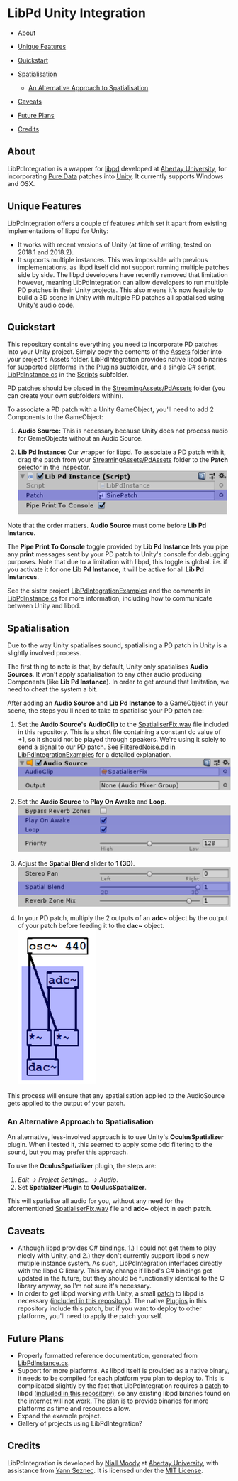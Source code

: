 # LibPd Unity Integration

- [About](#about)
- [Unique Features](#unique-features)
- [Quickstart](#quickstart)
- [Spatialisation](#spatialisation)

  - [An Alternative Approach to Spatialisation](#an-alternative-approach-to-spatialisation)
- [Caveats](#caveats)
- [Future Plans](#future-plans)
- [Credits](#credits)

## About

LibPdIntegration is a wrapper for [libpd](http://libpd.cc/) developed at [Abertay University](http://www.abertay.ac.uk), for incorporating [Pure Data](https://puredata.info/) patches into [Unity](https://unity3d.com/). It currently supports Windows and OSX.

## Unique Features

LibPdIntegration offers a couple of features which set it apart from existing implementations of libpd for Unity:

- It works with recent versions of Unity (at time of writing, tested on 2018.1 and 2018.2).
- It supports multiple instances. This was impossible with previous implementations, as libpd itself did not support running multiple patches side by side. The libpd developers have recently removed that limitation however, meaning LibPdIntegration can allow developers to run multiple PD patches in their Unity projects. This also means it's now feasible to build a 3D scene in Unity with multiple PD patches all spatialised using Unity's audio code.

## Quickstart

This repository contains everything you need to incorporate PD patches into your Unity project. Simply copy the contents of the [Assets](Assets/) folder into your project's Assets folder. LibPdIntegration provides native libpd binaries for supported platforms in the [Plugins](Assets/Plugins/) subfolder, and a single C# script, [LibPdInstance.cs](Assets/Scripts/LibPdInstance.cs) in the [Scripts](Assets/Scripts/) subfolder.

PD patches should be placed in the [StreamingAssets/PdAssets](Assets/StreamingAssets/PdAssets/) folder (you can create your own subfolders within).

To associate a PD patch with a Unity GameObject, you'll need to add 2 Components to the GameObject:

1. **Audio Source:** This is necessary because Unity does not process audio for GameObjects without an Audio Source.

2. **Lib Pd Instance:** Our wrapper for libpd. To associate a PD patch with it, drag the patch from your [StreamingAssets/PdAssets](Assets/StreamingAssets/PdAssets/) folder to the **Patch** selector in the Inspector.
![LibPdInstance Inspector Patch Selector](docs/images/libpdinstance-patch.png)

Note that the order matters. **Audio Source** must come before **Lib Pd Instance**.

The **Pipe Print To Console** toggle provided by **Lib Pd Instance** lets you pipe any **print** messages sent by your PD patch to Unity's console for debugging purposes. Note that due to a limitation with libpd, this toggle is global. i.e. if you activate it for one **Lib Pd Instance**, it will be active for all **Lib Pd Instances**.

See the sister project [LibPdIntegrationExamples](https://github.com/LibPdIntegration/LibPdIntegrationExamples) and the comments in [LibPdInstance.cs](Assets/Scripts/LibPdInstance.cs) for more information, including how to communicate between Unity and libpd.

## Spatialisation

Due to the way Unity spatialises sound, spatialising a PD patch in Unity is a slightly involved process.

The first thing to note is that, by default, Unity only spatialises **Audio Sources**. It won't apply spatialisation to any other audio producing Components (like **Lib Pd Instance**). In order to get around that limitation, we need to cheat the system a bit.

After adding an **Audio Source** and **Lib Pd Instance** to a GameObject in your scene, the steps you'll need to take to spatialise your PD patch are:

1. Set the **Audio Source's** **AudioClip** to the [SpatialiserFix.wav](extras/SpatialiserFix.wav) file included in this repository. This is a short file containing a constant dc value of +1, so it should not be played through speakers. We're using it solely to send a signal to our PD patch. See [FilteredNoise.pd](https://github.com/LibPdIntegration/LibPdIntegrationExamples/Assets/StreamingAssets/PdAssets/SpatialisationPatches) in [LibPdIntegrationExamples](https://github.com/LibPdIntegration/LibPdIntegrationExamples) for a detailed explanation.
![Spatialisation Inspector Audio Clip Setting](/docs/images/spatialiserfix-audioclip.png)

2. Set the **Audio Source** to **Play On Awake** and **Loop**.
![Spatialisation Inspector Loop Setting](/docs/images/spatialiserfix-loop.png)

3. Adjust the **Spatial Blend** slider to **1 (3D)**.
![Spatialisation Inspector Spatial Blend Setting](/docs/images/spatialiserfix-spatialblend.png)

4. In your PD patch, multiply the 2 outputs of an **adc~** object by the output of your patch before feeding it to the **dac~** object.
![Spatialisation PD adc~ output](/docs/images/spatialiserfix-adc.png)

This process will ensure that any spatialisation applied to the AudioSource gets applied to the output of your patch.

### An Alternative Approach to Spatialisation

An alternative, less-involved approach is to use Unity's **OculusSpatializer** plugin. When I tested it, this seemed to apply some odd filtering to the sound, but you may prefer this approach.

To use the **OculusSpatializer** plugin, the steps are:

1. *Edit -> Project Settings... -> Audio*.
2. Set **Spatializer Plugin** to **OculusSpatializer**.

This will spatialise all audio for you, without any need for the aforementioned [SpatialiserFix.wav](extras/SpatialiserFix.wav) file and **adc~** object in each patch.

## Caveats

- Although libpd provides C# bindings, 1.) I could not get them to play nicely with Unity, and 2.) they don't currently support libpd's new mutiple instance system. As such, LibPdIntegration interfaces directly with the libpd C library. This may change if libpd's C# bindings get updated in the future, but they should be functionally identical to the C library anyway, so I'm not sure it's necessary.
- In order to get libpd working with Unity, a small [patch](extras/PatchInfo.md) to libpd is necessary ([included in this repository](extras/z_libpd.patch)). The native [Plugins](Assets/Plugins/) in this repository include this patch, but if you want to deploy to other platforms, you'll need to apply the patch yourself.

## Future Plans

- Properly formatted reference documentation, generated from [LibPdInstance.cs](Assets/Scripts/LibPdInstance.cs).
- Support for more platforms. As libpd itself is provided as a native binary, it needs to be compiled for each platform you plan to deploy to. This is complicated slightly by the fact that LibPdIntegration requires a [patch](extras/PatchInfo.md) to libpd ([included in this repository](extras/z_libpd.patch)), so any existing libpd binaries found on the internet will not work. The plan is to provide binaries for more platforms as time and resources allow.
- Expand the example project.
- Gallery of projects using LibPdIntegration?

## Credits

LibPdIntegration is developed by [Niall Moody](http://www.niallmoody.com) at [Abertay University](http://www.abertay.ac.uk), with assistance from [Yann Seznec](http://www.yannseznec.com/). It is licensed under the [MIT License](LICENSE.txt).